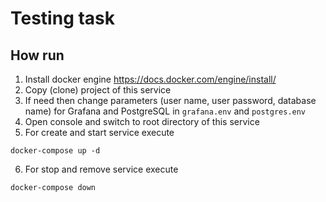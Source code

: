 # Testing task
## How run
1. Install docker engine https://docs.docker.com/engine/install/
2. Copy (clone) project of this service
3. If need then change parameters (user name, user password, database name) for Grafana and PostgreSQL in `grafana.env` and `postgres.env`
4. Open console and switch to root directory of this service
5. For create and start service execute
```
docker-compose up -d
```
6. For stop and remove service execute
```
docker-compose down
```
